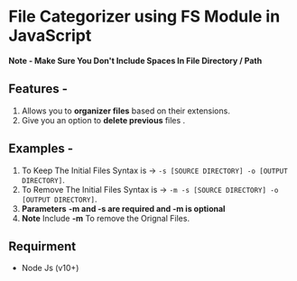 # File Categorizer using FS Module in JavaScript

**Note - Make Sure You Don't Include Spaces In File Directory / Path**

## Features - 
1. Allows you to **organizer files** based on their extensions.
2. Give you an option to **delete previous** files .

## Examples -
1. To Keep The Initial Files Syntax is -> `-s [SOURCE DIRECTORY] -o [OUTPUT DIRECTORY]`.
2. To Remove The Initial Files Syntax is -> `-m -s [SOURCE DIRECTORY] -o [OUTPUT DIRECTORY]`.
3. **Parameters** **-m and -s are required and -m is optional** 
4. **Note** Include **-m** To remove the Orignal Files.

## Requirment
* Node Js (v10+)
